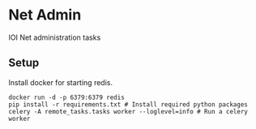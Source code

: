 # Net Admin
IOI Net administration tasks

## Setup

Install docker for starting redis.
```
docker run -d -p 6379:6379 redis
pip install -r requirements.txt # Install required python packages
celery -A remote_tasks.tasks worker --loglevel=info # Run a celery worker
```
